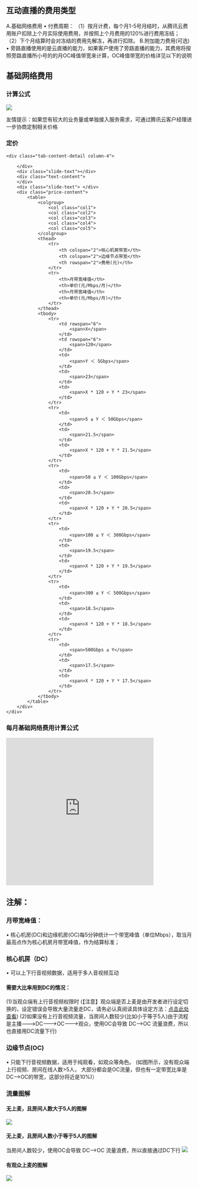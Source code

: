 ## 互动直播的费用类型
A.基础网络费用
•	付费周期：
（1）按月计费，每个月1-5号月结时，从腾讯云费用账户扣除上个月实际使用费用，并按照上个月费用的120%进行费用冻结；
（2）下个月结算时会对冻结的费用先解冻，再进行扣除。
B.附加能力费用(可选)
•	旁路直播使用的是云直播的能力，如果客户使用了旁路直播的能力，其费用将按照旁路直播所小号的的月OC峰值带宽来计算，OC峰值带宽的价格详见以下的说明

## 基础网络费用
###  计算公式
 ![](//mccdn.qcloud.com/static/img/e045f054cc19ceb13344f2c8c0b7fc03/image.jpg)
 
友情提示：如果您有较大的业务量或单独接入服务需求，可通过腾讯云客户经理进一步协商定制相关价格

### 定价
<div class="mod-price">
    
    <div class="tab-content-detail column-4">
       
        </div>
        <div class="slide-text"></div>
        <div class="text-content">
        </div>
        <div class="slide-text"> </div>
        <div class="price-content">
            <table>
                <colgroup>
                    <col class="col1">
                    <col class="col2">
                    <col class="col3">
                    <col class="col4">
                    <col class="col5">
                </colgroup>
                <thead>
                    <tr>
                        <th colspan="2">核心机房带宽</th>
                        <th colspan="2">边缘节点带宽</th>
                        <th rowspan="2">费用(元)</th>
                    </tr>
                    <tr>
                        <th>月带宽峰值</th>
                        <th>单价(元/Mbps/月)</th>
                        <th>月带宽峰值</th>
                        <th>单价(元/Mbps/月)</th>
                    </tr>
                </thead>
                <tbody>
                    <tr>
                        <td rowspan="6">
                            <span>X</span>
                        </td>
                        <td rowspan="6">
                            <span>120</span>
                        </td>
                        <td>
                            <span>Y ＜ 5Gbps</span>
                        </td>
                        <td>
                            <span>23</span>
                        </td>
                        <td>
                            <span>X * 120 + Y * 23</span>
                        </td>
                    </tr>
                    <tr>
                        <td>
                            <span>5 ≤ Y ＜ 50Gbps</span>
                        </td>
                        <td>
                            <span>21.5</span>
                        </td>
                        <td>
                            <span>X * 120 + Y * 21.5</span>
                        </td>
                    </tr>
                    <tr>
                        <td>
                            <span>50 ≤ Y ＜ 100Gbps</span>
                        </td>
                        <td>
                            <span>20.5</span>
                        </td>
                        <td>
                            <span>X * 120 + Y * 20.5</span>
                        </td>
                    </tr>
                    <tr>
                        <td>
                            <span>100 ≤ Y ＜ 300Gbps</span>
                        </td>
                        <td>
                            <span>19.5</span>
                        </td>
                        <td>
                            <span>X * 120 + Y * 19.5</span>
                        </td>
                    </tr>
                    <tr>
                        <td>
                            <span>300 ≤ Y ＜ 500Gbps</span>
                        </td>
                        <td>
                            <span>18.5</span>
                        </td>
                        <td>
                            <span>X * 120 + Y * 18.5</span>
                        </td>
                    </tr>
                    <tr>
                        <td>
                            <span>500Gbps ≤ Y</span>
                        </td>
                        <td>
                            <span>17.5</span>
                        </td>
                        <td>
                            <span>X * 120 + Y * 17.5</span>
                        </td>
                    </tr>
                </tbody>
            </table>
        </div>
    </div>
</div>

### 每月基础网络费用计算公式

<iframe src="https://avc.qcloud.com/calculator/index.html" width=400px height=400px border=0 style=border:none></iframe>

## 注解：
### 月带宽峰值：
•	核心机房(DC)和边缘机房(OC)每5分钟统计一个带宽峰值（单位Mbps），取当月最高点作为核心机房月带宽峰值，作为结算标准；
### 核心机房（DC）
•	可以上下行音视频数据，适用于多人音视频互动
#### 需要大比率用到DC的情况：
(1)当观众端有上行音视频权限时 (【注意】观众端是否上麦是由开发者进行设定切换的，设定错误会导致大量流量走DC，请务必认真阅读具体设定方法：[点击此处查看](https://www.qcloud.com/doc/product/268/3227))
(2)如果没有上行音视频流量，当房间人数较少(比如小于等于5人)由于流程是主播--->DC--->OC--->观众，使用OC会导致 DC-->OC 流量浪费，所以也直接用DC流量下行)

### 边缘节点(OC)
•	只能下行音视频数据，适用于纯观看，如观众等角色。
(如图所示，没有观众端上行视频、房间在线人数>5人， 大部分都会是OC流量，但也有一定带宽比率是DC-->OC的带宽，这部分将近是10%)）

### 流量图解
#### 无上麦，且房间人数大于5人的图解
![](//mccdn.qcloud.com/static/img/1cb95629a1101c5381ce64194b478fbd/image.png)

#### 无上麦，且房间人数小于等于5人的图解
当房间人数较少，使用OC会导致 DC-->OC 流量浪费，所以直接通过DC下行
 ![](//mccdn.qcloud.com/static/img/3dd9c91f847457a5d456256d895f56d4/image.jpg)
 
####  有观众上麦的图解
 ![](//mccdn.qcloud.com/static/img/1e463c571da0514f6c01e3aa3b6f9bf5/image.jpg)